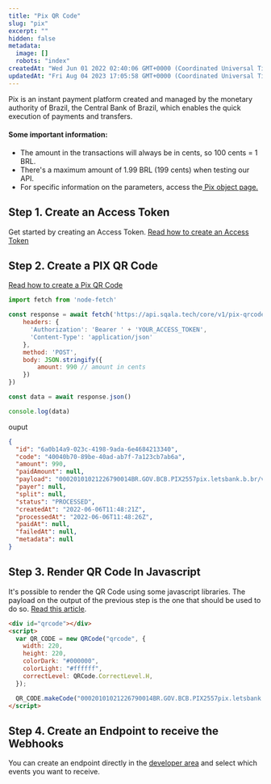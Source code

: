 ```yaml
---
title: "Pix QR Code"
slug: "pix"
excerpt: ""
hidden: false
metadata: 
  image: []
  robots: "index"
createdAt: "Wed Jun 01 2022 02:40:06 GMT+0000 (Coordinated Universal Time)"
updatedAt: "Fri Aug 04 2023 17:05:58 GMT+0000 (Coordinated Universal Time)"
---
```

Pix is an instant payment platform created and managed by the monetary authority of Brazil, the Central Bank of Brazil, which enables the quick execution of payments and transfers.

#### Some important information:

- The amount in the transactions will always be in cents, so 100 cents = 1 BRL.
- There's a maximum amount of 1.99 BRL (199 cents) when testing our API.
- For specific information on the parameters, access the[ Pix object page.](the-pix-object)

## Step 1. Create an Access Token

Get started by creating an Access Token. [Read how to create an Access Token](ref:authentication)

## Step 2. Create a PIX QR Code

[Read how to create a Pix QR Code](ref:create-pix) 

```javascript
import fetch from 'node-fetch'

const response = await fetch('https://api.sqala.tech/core/v1/pix-qrcode-payments', {
    headers: { 
      'Authorization': 'Bearer ' + 'YOUR_ACCESS_TOKEN',
      'Content-Type': 'application/json' 
    },
    method: 'POST',
    body: JSON.stringify({
        amount: 990 // amount in cents
    })
})

const data = await response.json()

console.log(data)
```

ouput

```json
{
  "id": "6a0b14a9-023c-4198-9ada-6e4684213340",
  "code": "40040b70-89be-40ad-ab7f-7a123cb7ab6a",
  "amount": 990,
  "paidAmount": null,
  "payload": "00020101021226790014BR.GOV.BCB.PIX2557pix.letsbank.b.br/v2/cob/21158650172744578f95d5830c5c8bb8520400005303986540510.005802BR5924SQALAPAY PAGAMENTOS LTDA6008Curitiba62070503***630451FF",
  "payer": null,
  "split": null,
  "status": "PROCESSED",
  "createdAt": "2022-06-06T11:48:21Z",
  "processedAt": "2022-06-06T11:48:26Z",
  "paidAt": null,
  "failedAt": null,
  "metadata": null
}
```

## Step 3. Render QR Code In Javascript

It's possible to render the QR Code using some javascript libraries. The payload on the output of the previous step is the one that should be used to do so. [Read this article](https://dev.to/bibekkakati/generate-qr-code-in-javascript-2o67).

```html
<div id="qrcode"></div>
<script>
  var QR_CODE = new QRCode("qrcode", {
    width: 220,
    height: 220,
    colorDark: "#000000",
    colorLight: "#ffffff",
    correctLevel: QRCode.CorrectLevel.H,
  });

  QR_CODE.makeCode("00020101021226790014BR.GOV.BCB.PIX2557pix.letsbank.b.br/v2/cob/21158650172744578f95d5830c5c8bb8520400005303986540510.005802BR5924SQALAPAY PAGAMENTOS LTDA6008Curitiba62070503***630451FF")
</script>
```

## Step 4. Create an Endpoint to receive the Webhooks

You can create an endpoint directly in the [developer area](https://developer.sqala.tech/pt-BR/apps) and select which events you want to receive.
